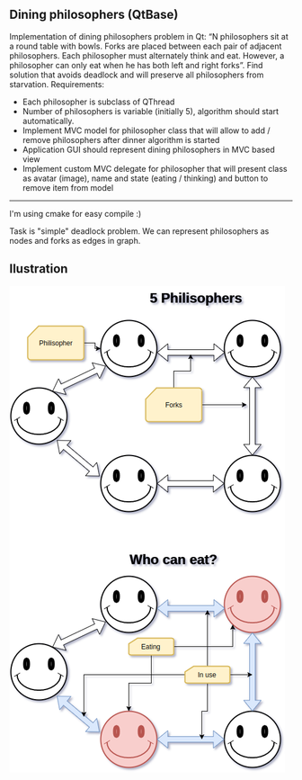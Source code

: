 Dining philosophers (QtBase)
----

Implementation of dining philosophers problem in Qt: “N philosophers sit at a round table with
bowls. Forks are placed between each pair of adjacent philosophers. Each philosopher must
alternately think and eat. However, a philosopher can only eat when he has both left and right
forks”. Find solution that avoids deadlock and will preserve all philosophers from starvation.
Requirements:
- Each philosopher is subclass of QThread
- Number of philosophers is variable (initially 5), algorithm should start automatically.
- Implement MVC model for philosopher class that will allow to add / remove philosophers after dinner algorithm is started
- Application GUI should represent dining philosophers in MVC based view
- Implement custom MVC delegate for philosopher that will present class as avatar (image), name and state (eating / thinking) and button to remove item from model

----

I'm using cmake for easy compile :)


Task is "simple" deadlock problem.
We can represent philosophers as nodes and forks as edges in graph.

## Ilustration
![Ilustration](/readme_assets/problem.png)
